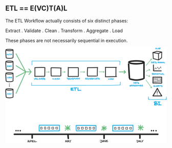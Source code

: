 ##  ETL == E(VC)T(A)L

The ETL Workflow actually consists of six distinct phases:

Extract . Validate . Clean . Transform . Aggregate . Load

These phases are not necessarily sequential in execution.

![](./resources/images/data/2388-etldiagram.png) <!-- .element width="50%" -->
